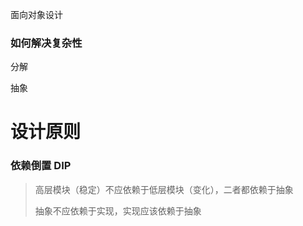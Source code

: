 面向对象设计

### 如何解决复杂性

分解

抽象

# 设计原则

### 依赖倒置 DIP

> 高层模块（稳定）不应依赖于低层模块（变化），二者都依赖于抽象
>
> 抽象不应依赖于实现，实现应该依赖于抽象
